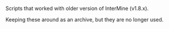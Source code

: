 Scripts that worked with older version of InterMine (v1.8.x).

Keeping these around as an archive, but they are no longer used.

